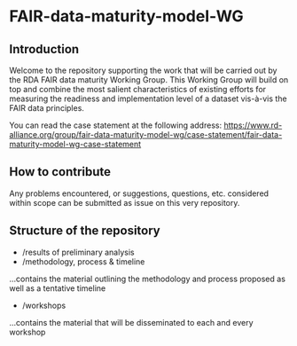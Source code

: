 # FAIR-data-maturity-model-WG
## Introduction
Welcome to the repository supporting the work that will be carried out by the RDA FAIR data maturity Working Group. This Working Group will build on top and combine the most salient characteristics of existing efforts for measuring the readiness and implementation level of a dataset vis-à-vis the FAIR data principles.

You can read the case statement at the following address:
https://www.rd-alliance.org/group/fair-data-maturity-model-wg/case-statement/fair-data-maturity-model-wg-case-statement

## How to contribute
Any problems encountered, or suggestions, questions, etc. considered within scope can be submitted as issue on this very repository. 

## Structure of the repository
- /results of preliminary analysis
- /methodology, process & timeline

...contains the material outlining the methodology and process proposed as well as a tentative timeline

- /workshops

...contains the material that will be disseminated to each and every workshop
